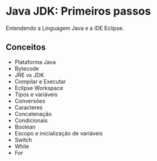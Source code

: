 # Java JDK: Primeiros passos
Entendendo a Linguagem Java e a IDE Eclipse.

## Conceitos
* Plataforma Java
* Bytecode
* JRE vs JDK
* Compilar e Executar
* Eclipse Workspace
* Tipos e variáveis
* Conversões
* Caracteres
* Concatenação
* Condicionais
* Boolean
* Escopo e inicialização de variáveis
* Switch
* While
* For
